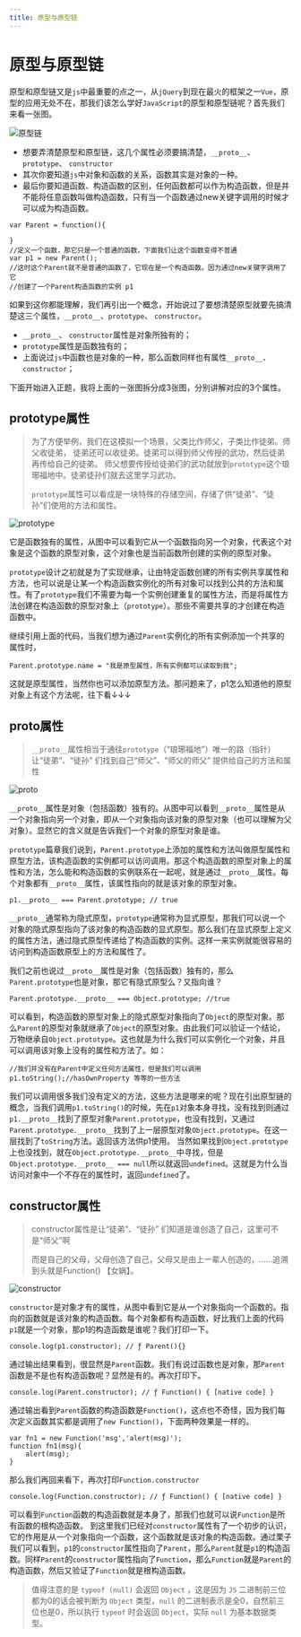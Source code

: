 ```yaml
---
title: 原型与原型链
---
```


# 原型与原型链

原型和原型链又是`js`中最重要的点之一，从`jQuery`到现在最火的框架之一`Vue`，原型的应用无处不在，那我们该怎么学好`JavaScript`的原型和原型链呢？首先我们来看一张图。

![原型链](https://i.ibb.co/FVxQg5d/We-Chat225b55de3b4ae290795eb8a1146b401b.png "原型链")

+ 想要弄清楚原型和原型链，这几个属性必须要搞清楚，`__proto__`、`prototype`、 `constructor`
+ 其次你要知道`js`中对象和函数的关系，函数其实是对象的一种。
+ 最后你要知道函数、构造函数的区别，任何函数都可以作为构造函数，但是并不能将任意函数叫做构造函数，只有当一个函数通过new关键字调用的时候才可以成为构造函数。

```
var Parent = function(){

}
//定义一个函数，那它只是一个普通的函数，下面我们让这个函数变得不普通
var p1 = new Parent();
//这时这个Parent就不是普通的函数了，它现在是一个构造函数。因为通过new关键字调用了它
//创建了一个Parent构造函数的实例 p1
```

如果到这你都能理解，我们再引出一个概念，开始说过了要想清楚原型就要先搞清楚这三个属性，`__proto__`、`prototype`、 `constructor`。

+ `__proto__`、 `constructor`属性是对象所独有的；
+ `prototype`属性是函数独有的；
+ 上面说过`js`中函数也是对象的一种，那么函数同样也有属性`__proto__`、 `constructor`；

下面开始进入正题，我将上面的一张图拆分成3张图，分别讲解对应的3个属性。

## prototype属性

>为了方便举例，我们在这模拟一个场景，父类比作师父，子类比作徒弟。师父收徒弟，
 徒弟还可以收徒弟。徒弟可以得到师父传授的武功，然后徒弟再传给自己的徒弟。
 师父想要传授给徒弟们的武功就放到`prototype`这个琅琊福地中。徒弟徒孙们就去这里学习武功。
>
>`prototype`属性可以看成是一块特殊的存储空间，存储了供“徒弟”、“徒孙”们使用的方法和属性。

![prototype](https://i.ibb.co/s9VpJQ3/323548351-1642fae65598fc65.png "prototype")

它是函数独有的属性，从图中可以看到它从一个函数指向另一个对象，代表这个对象是这个函数的原型对象，这个对象也是当前函数所创建的实例的原型对象。

`prototype`设计之初就是为了实现继承，让由特定函数创建的所有实例共享属性和方法，也可以说是让某一个构造函数实例化的所有对象可以找到公共的方法和属性。有了`prototype`我们不需要为每一个实例创建重复的属性方法，而是将属性方法创建在构造函数的原型对象上（`prototype`）。那些不需要共享的才创建在构造函数中。

继续引用上面的代码，当我们想为通过`Parent`实例化的所有实例添加一个共享的属性时，

```
Parent.prototype.name = "我是原型属性，所有实例都可以读取到我";
```

这就是原型属性，当然你也可以添加原型方法。那问题来了，p1怎么知道他的原型对象上有这个方法呢，往下看↓↓↓

## proto属性

>`__proto__`属性相当于通往`prototype`（“琅琊福地”）唯一的路（指针）
 让“徒弟”、“徒孙” 们找到自己“师父”、“师父的师父” 提供给自己的方法和属性

![__proto__](https://i.ibb.co/s9VpJQ3/323548351-1642fae65598fc65.png "__proto__")

`__proto__`属性是对象（包括函数）独有的。从图中可以看到`__proto__`属性是从一个对象指向另一个对象，即从一个对象指向该对象的原型对象（也可以理解为父对象）。显然它的含义就是告诉我们一个对象的原型对象是谁。

`prototype`篇章我们说到，`Parent.prototype`上添加的属性和方法叫做原型属性和原型方法，该构造函数的实例都可以访问调用。那这个构造函数的原型对象上的属性和方法，怎么能和构造函数的实例联系在一起呢，就是通过`__proto__`属性。每个对象都有`__proto__`属性，该属性指向的就是该对象的原型对象。

```
p1.__proto__ === Parent.prototype; // true
```

`__proto__`通常称为隐式原型，`prototype`通常称为显式原型，那我们可以说一个对象的隐式原型指向了该对象的构造函数的显式原型。那么我们在显式原型上定义的属性方法，通过隐式原型传递给了构造函数的实例。这样一来实例就能很容易的访问到构造函数原型上的方法和属性了。

我们之前也说过`__proto__`属性是对象（包括函数）独有的，那么`Parent.prototype`也是对象，那它有隐式原型么？又指向谁？

```
Parent.prototype.__proto__ === Object.prototype; //true
```

可以看到，构造函数的原型对象上的隐式原型对象指向了`Object`的原型对象。那么`Parent`的原型对象就继承了`Object`的原型对象。由此我们可以验证一个结论，万物继承自`Object.prototype`。这也就是为什么我们可以实例化一个对象，并且可以调用该对象上没有的属性和方法了。如：

```
//我们并没有在Parent中定义任何方法属性，但是我们可以调用
p1.toString();//hasOwnProperty 等等的一些方法
```

我们可以调用很多我们没有定义的方法，这些方法是哪来的呢？现在引出原型链的概念，当我们调用`p1.toString()`的时候，先在`p1`对象本身寻找，没有找到则通过`p1.__proto__`找到了原型对象`Parent.prototype`，也没有找到，又通过`Parent.prototype.__proto__`找到了上一层原型对象`Object.prototype`。在这一层找到了`toString`方法。返回该方法供p1使用。
当然如果找到`Object.prototype`上也没找到，就在`Object.prototype.__proto__`中寻找，但是`Object.prototype.__proto__ === null`所以就返回`undefined`。这就是为什么当访问对象中一个不存在的属性时，返回`undefined`了。

## constructor属性

>constructor属性是让“徒弟”、“徒孙” 们知道是谁创造了自己，这里可不是“师父”啊
>
>而是自己的父母，父母创造了自己，父母又是由上一辈人创造的，……追溯到头就是Function() 【女娲】。
>

![constructor](https://i.ibb.co/s9VpJQ3/323548351-1642fae65598fc65.png "constructor")


`constructor`是对象才有的属性，从图中看到它是从一个对象指向一个函数的。指向的函数就是该对象的构造函数。每个对象都有构造函数，好比我们上面的代码`p1`就是一个对象，那p1的构造函数是谁呢？我们打印一下。

```
console.log(p1.constructor); // ƒ Parent(){}
```

通过输出结果看到，很显然是`Parent`函数。我们有说过函数也是对象，那`Parent`函数是不是也有构造函数呢？显然是有的。再次打印下。

```
console.log(Parent.constructor); // ƒ Function() { [native code] }
```

通过输出看到`Parent`函数的构造函数是`Function()`，这点也不奇怪，因为我们每次定义函数其实都是调用了`new Function()`，下面两种效果是一样的。

```
var fn1 = new Function('msg','alert(msg)');
function fn1(msg){
    alert(msg);
}
```

那么我们再回来看下，再次打印`Function.constructor`

```
console.log(Function.constructor); // ƒ Function() { [native code] }
```

可以看到`Function`函数的构造函数就是本身了，那我们也就可以说`Function`是所有函数的根构造函数。
到这里我们已经对`constructor`属性有了一个初步的认识，它的作用是从一个对象指向一个函数，这个函数就是该对象的构造函数。通过栗子我们可以看到，`p1`的`constructor`属性指向了`Parent`，那么`Parent`就是`p1`的构造函数。同样`Parent`的`constructor`属性指向了`Function`，那么`Function`就是`Parent`的构造函数，然后又验证了`Function`就是根构造函数。



>值得注意的是 `typeof (null)` 会返回 `Object` ，这是因为 `JS` 二进制前三位都为0的话会被判断为 `Object` 类型，`null` 的二进制表示是全0，自然前三位也是0，所以执行 `typeof` 时会返回 `Object`，实际 `null` 为基本数据类型。


